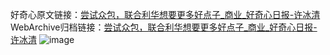好奇心原文链接：[尝试众包，联合利华想要更多好点子_商业_好奇心日报-许冰清](https://www.qdaily.com/articles/6933.html)
WebArchive归档链接：[尝试众包，联合利华想要更多好点子_商业_好奇心日报-许冰清](http://web.archive.org/web/20190623171537/https://www.qdaily.com/articles/6933.html)
![image](http://ww3.sinaimg.cn/large/007d5XDply1g3wb9fziupj30u02lb7rq)